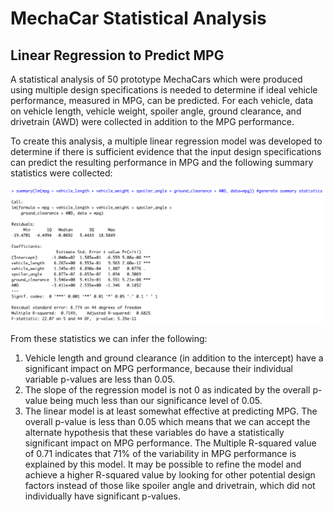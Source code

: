# MechaCar Statistical Analysis

## Linear Regression to Predict MPG

A statistical analysis of 50 prototype MechaCars which were produced using multiple design specifications is needed to determine if ideal vehicle performance, measured in MPG, can be predicted.  For each vehicle, data on vehicle length, vehicle weight, spoiler angle, ground clearance, and drivetrain (AWD) were collected in addition to the MPG performance.

To create this analysis, a multiple linear regression model was developed to determine if there is sufficient evidence that the input design specifications can predict the resulting performance in MPG and the following summary statistics were collected:

![Summary Statistics](MPG-LinearRegressionSummaryStatistics.png)

From these statistics we can infer the following:

1) Vehicle length and ground clearance (in addition to the intercept) have a significant impact on MPG performance, because their individual variable p-values are less than 0.05. 
2) The slope of the regression model is not 0 as indicated by the overall p-value being much less than our significance level of 0.05.
3) The linear model is at least somewhat effective at predicting MPG.  The overall p-value is less than 0.05 which means that we can accept the alternate hypothesis that these variables do have a statistically significant impact on MPG performance.  The Multiple R-squared value of 0.71 indicates that 71% of the variability in MPG performance is explained by this model. It may be possible to refine the model and achieve a higher R-squared value by looking for other potential design factors instead of those like spoiler angle and drivetrain, which did not individually have significant p-values.
